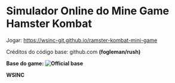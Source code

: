 # Simulador Online do Mine Game Hamster Kombat
  
Jogar: https://wsinc-git.github.io/ramster-kombat-mini-game

Créditos do código base: github.com <b>(fogleman/rush)<b/>

Base do game:
![Official base](https://github.com/user-attachments/assets/e6da98e9-bc78-47dc-ab11-bbed8f3a7cc5)


WSINC

